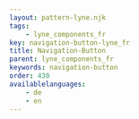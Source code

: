 ```yaml
---
layout: pattern-lyne.njk
tags: 
    - lyne_components_fr
key: navigation-button-lyne_fr
title: Navigation-Button
parent: lyne_components_fr
keywords: navigation-button
order: 430
availablelanguages: 
    - de
    - en
---
```


